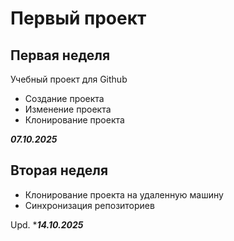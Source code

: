 # Первый проект
## Первая неделя
Учебный проект для Github
- Создание проекта
- Изменение проекта
- Клонирование проекта

***07.10.2025***

## Вторая неделя
- Клонирование проекта на удаленную машину
- Синхронизация репозиториев 


Upd. ****14.10.2025***
